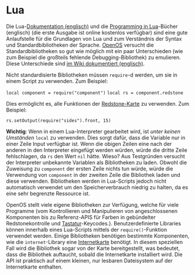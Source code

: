 # Lua 

Die Lua-[Dokumentation (englisch)](http://www.lua.org/manual/5.2/manual.html) und die [Programming in Lua](http://www.lua.org/pil/)-Bücher (englisch) (die erste Ausgabe ist online kostenlos verfügbar) sind eine gute Anlaufstelle für die Grundlagen von Lua und zum Verständnis der Syntax und Standardbibliotheken der Sprache. [OpenOS](openOS.md) versucht die Standardbibliotheken so gut wie möglich mit ein paar Unterschieden (wie zum Beispiel die großteils fehlende Debugging-Bibliothek) zu emulieren. Diese Unterschiede sind [im Wiki dokumentiert (englisch)](http://ocdoc.cil.li/api:non-standard-lua-libs).

Nicht standardisierte Bibliotheken müssen `require`-d werden, um sie in einem Script zu verwenden. Zum Beispiel:

`local component = require("component")`
`local rs = component.redstone`

Dies ermöglicht es, alle Funktionen der [Redstone-Karte](../item/redstoneCard1.md) zu verwenden. Zum Beispiel:

`rs.setOutput(require("sides").front, 15)`

**Wichtig**: Wenn in einem Lua-Interpreter gearbeitet wird, ist *unter keinen Umständen* `local` zu verwenden. Dies sorgt dafür, dass die Variable nur in einer Zeile Input verfügbar ist. Wenn die obigen Zeilen eine nach der anderen in den Interpreter eingefügt werden würden, würde die dritte Zeile fehlschlagen, da `rs` den Wert `nil` hätte. Wieso? Aus Testgründen versucht der Interpreter unbekannte Variablen als Bibliotheken zu laden. Obwohl die Zuweisung zu `component` der ersten Zeile nichts tun würde, würde die Verwendung von `component` in der zweiten Zeile die Bibliothek laden und diese verwenden. Bibliotheken werden in Lua-Scripts jedoch nicht automatisch verwendet um den Speicherverbrauch niedrig zu halten, da es eine sehr begrenzte Ressource ist.

OpenOS stellt viele eigene Bibliotheken zur Verfügung, welche für viele Programme (vom Kontrollieren und Manipulieren von angeschlossenen Komponenten bis zu Referenz-APIS für Farben in gebündelter Redstonekontrolle und [Tastatur](../block/keyboard.md)-Keycodes.). Benutzerdefinierte Libraries können innerhalb eines Lua-Scripts mittels der `require()`-Funktion verwendet werden. Einige Bibliotheken benötigen bestimmte Komponenten, wie die `internet`-Library eine [Internetkarte](../item/internetCard.md) benötigt. In diesem speziellen Fall wird die Bibliothek sogar von der Karte bereitgestellt, was bedeutet, dass die Bibliothek auftaucht, sobald die Internetkarte installiert wird. Die API ist praktisch auf einem kleinen, nur lesbaren Dateisystem auf der Internetkarte enthalten.
